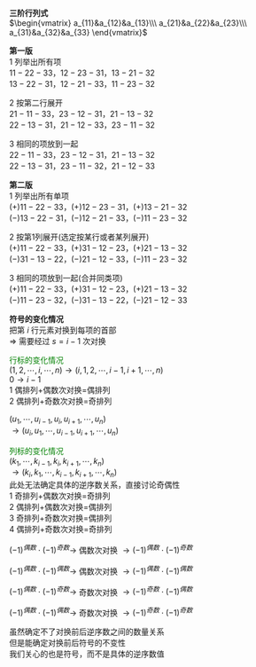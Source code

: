 **三阶行列式**  
 $\begin{vmatrix}  
a_{11}&a_{12}&a_{13}\\\  
a_{21}&a_{22}&a_{23}\\\  
a_{31}&a_{32}&a_{33}  
\end{vmatrix}$  
  
**第一版**  
1 列举出所有项  
 $11-22-33，12-23-31，13-21-32$  
 $13-22-31，12-21-33，11-23-32$  
  
2 按第二行展开  
 $21-11-33，23-12-31，21-13-32$  
 $22-13-31，21-12-33，23-11-32$  
  
3 相同的项放到一起  
 $22-11-33，23-12-31，21-13-32$  
 $22-13-31，23-11-32，21-12-33$  
  
**第二版**  
1 列举出所有单项  
 $(+)11-22-33，(+)12-23-31，(+)13-21-32$  
 $(-)13-22-31，(-)12-21-33，(-)11-23-32$  
  
2 按第1列展开(选定按某行或者某列展开)  
 $(+)11-22-33，(+)31-12-23，(+)21-13-32$  
 $(-)31-13-22，(-)21-12-33，(-)11-23-32$  
  
3 相同的项放到一起(合并同类项)  
 $(+)11-22-33，(+)31-12-23，(+)21-13-32$  
 $(-)11-23-32，(-)31-13-22，(-)21-12-33$  
  
**符号的变化情况**  
把第 $i$ 行元素对换到每项的首部  
 $\Rightarrow$ 需要经过 $s=i-1$ 次对换  
  
<font color=green>行标的变化情况</font>  
 $(1,2,\cdots,i,\cdots,n)\to(i,1,2,\cdots,i-1,i+1,\cdots,n)$  
 $0\to i-1$  
1 偶排列+偶数次对换=偶排列  
2 偶排列+奇数次对换=奇排列  
  
 $(u_1,\cdots,u_{i-1},u_i,u_{i+1},\cdots,u_n)$  
 $\to(u_i,u_1,\cdots,u_{i-1},u_{i+1},\cdots,u_n)$  
  
<font color=green>列标的变化情况</font>  
 $(k_1,\cdots,k_{i-1},k_i,k_{i+1},\cdots,k_n)$  
 $\to(k_i,k_1,\cdots,k_{i-1},k_{i+1},\cdots,k_n)$  
此处无法确定具体的逆序数关系，直接讨论奇偶性  
1 奇排列+偶数次对换=奇排列  
2 偶排列+偶数次对换=偶排列  
3 奇排列+奇数次对换=偶排列  
4 偶排列+奇数次对换=奇排列  
  
 $(-1)^{偶数}\cdot(-1)^{奇数}\to$ 偶数次对换 $\to(-1)^{偶数}\cdot(-1)^{奇数}$  
  
 $(-1)^{偶数}\cdot(-1)^{偶数}\to$ 偶数次对换 $\to(-1)^{偶数}\cdot(-1)^{偶数}$  
  
 $(-1)^{偶数}\cdot(-1)^{奇数}\to$ 奇数次对换 $\to(-1)^{奇数}\cdot(-1)^{偶数}$  
  
 $(-1)^{偶数}\cdot(-1)^{偶数}\to$ 奇数次对换 $\to(-1)^{奇数}\cdot(-1)^{奇数}$  
  
虽然确定不了对换前后逆序数之间的数量关系  
但是能确定对换前后符号的不变性  
我们关心的也是符号，而不是具体的逆序数值  
